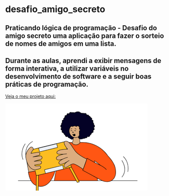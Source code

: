 # desafio_amigo_secreto
## Praticando lógica de programação - Desafio do amigo secreto uma aplicação para fazer o sorteio de nomes de amigos em uma lista.
## Durante as aulas, aprendi a exibir mensagens de forma interativa, a utilizar variáveis no desenvolvimento de software e a seguir boas práticas de programação. 
[Veja o meu projeto aqui:](https://desafio-amigo-secreto-chi.vercel.app/)

<img src="https://github.com/terezafcsousa2/desafio_amigo_secreto/blob/main/assets/amigo-secreto.png" alt="Imagem amigo secreto">
